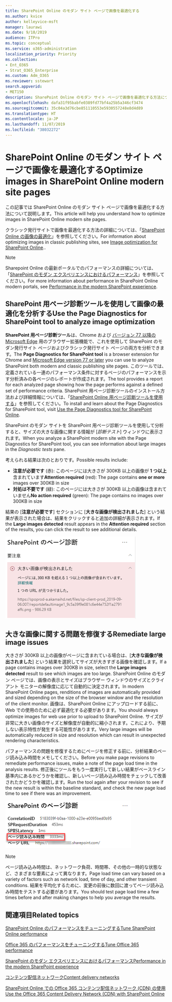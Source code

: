 ```yaml
---
title: SharePoint Online のモダン サイト ページで画像を最適化する
ms.author: kvice
author: kelleyvice-msft
manager: laurawi
ms.date: 9/18/2019
audience: ITPro
ms.topic: conceptual
ms.service: o365-administration
localization_priority: Priority
ms.collection:
- Ent_O365
- Strat_O365_Enterprise
ms.custom: Adm_O365
ms.reviewer: sstewart
search.appverid:
- MET150
description: SharePoint Online のモダン サイト ページで画像を最適化する方法について説明します。
ms.openlocfilehash: dafa31f95babfe0389fd77bf4a25b5a346cf3474
ms.sourcegitcommit: 35c04a3d76cbe851110553e5930557248e8d4d89
ms.translationtype: HT
ms.contentlocale: ja-JP
ms.lasthandoff: 11/07/2019
ms.locfileid: "38032272"
---
```

# <a name="optimize-images-in-sharepoint-online-modern-site-pages"></a><span data-ttu-id="00183-103">SharePoint Online のモダン サイト ページで画像を最適化する</span><span class="sxs-lookup"><span data-stu-id="00183-103">Optimize images in SharePoint Online modern site pages</span></span>

<span data-ttu-id="00183-104">この記事では SharePoint Online のモダン サイト ページで画像を最適化する方法について説明します。</span><span class="sxs-lookup"><span data-stu-id="00183-104">This article will help you understand how to optimize images in SharePoint Online modern site pages.</span></span>

<span data-ttu-id="00183-105">クラシック発行サイトで画像を最適化する方法の詳細については、「[SharePoint Online の画像の最適化](image-optimization-for-sharepoint-online.md)」を参照してください。</span><span class="sxs-lookup"><span data-stu-id="00183-105">For information about optimizing images in classic publishing sites, see [Image optimization for SharePoint Online](image-optimization-for-sharepoint-online.md)..</span></span>

>[!NOTE]
><span data-ttu-id="00183-106">Sharepoint Online の最新ポータルでのパフォーマンスの詳細については、「[SharePoint のモダン エクスペリエンスにおけるパフォーマンス](https://docs.microsoft.com/sharepoint/modern-experience-performance)」を参照してください。</span><span class="sxs-lookup"><span data-stu-id="00183-106">For more information about performance in SharePoint Online modern portals, see [Performance in the modern SharePoint experience](https://docs.microsoft.com/sharepoint/modern-experience-performance).</span></span>

## <a name="use-the-page-diagnostics-for-sharepoint-tool-to-analyze-image-optimization"></a><span data-ttu-id="00183-107">SharePoint 用ページ診断ツールを使用して画像の最適化を分析する</span><span class="sxs-lookup"><span data-stu-id="00183-107">Use the Page Diagnostics for SharePoint tool to analyze image optimization</span></span>

<span data-ttu-id="00183-108">**SharePoint 用ページ診断ツール**は、Chrome および [バージョン 77 以降の Microsoft Edge](https://www.microsoftedgeinsider.com/download?form=MI13E8&OCID=MI13E8) 用のブラウザー拡張機能で、これを使用して SharePoint のモダン発行サイト ページおよびクラシック発行サイト ページの両方を分析できます。</span><span class="sxs-lookup"><span data-stu-id="00183-108">The **Page Diagnostics for SharePoint tool** is a browser extension for Chrome and [Microsoft Edge version 77 or later](https://www.microsoftedgeinsider.com/download?form=MI13E8&OCID=MI13E8) you can use to analyze SharePoint both modern and classic publishing site pages.</span></span> <span data-ttu-id="00183-109">このツールでは、定義されている一連のパフォーマンス条件に対するページのパフォーマンスを示す分析済みの各ページのレポートが作成されます。</span><span class="sxs-lookup"><span data-stu-id="00183-109">The tool provides a report for each analyzed page showing how the page performs against a defined set of performance criteria.</span></span> <span data-ttu-id="00183-110">SharePoint 用ページ診断ツールのインストール方法および詳細情報については、「[SharePoint Online 用ページ診断ツールを使用する](page-diagnostics-for-spo.md)」を参照してください。</span><span class="sxs-lookup"><span data-stu-id="00183-110">To install and learn about the Page Diagnostics for SharePoint tool, visit [Use the Page Diagnostics tool for SharePoint Online](page-diagnostics-for-spo.md).</span></span>

<span data-ttu-id="00183-111">SharePoint のモダン サイトを SharePoint 用ページ診断ツールを使用して分析すると、サイズの大きな画像に関する情報が [_診断テスト_] ウィンドウに表示されます。</span><span class="sxs-lookup"><span data-stu-id="00183-111">When you analyze a SharePoint modern site with the Page Diagnostics for SharePoint tool, you can see information about large images in the _Diagnostic tests_ pane.</span></span>

<span data-ttu-id="00183-112">考えられる結果は次のとおりです。</span><span class="sxs-lookup"><span data-stu-id="00183-112">Possible results include:</span></span>

- <span data-ttu-id="00183-113">**注意が必要です** (赤): このページには大きさが 300KB 以上の画像が **1 つ以上**含まれています</span><span class="sxs-lookup"><span data-stu-id="00183-113">**Attention required** (red): The page contains **one or more** images over 300KB in size</span></span>
- <span data-ttu-id="00183-114">**対処は不要です** (緑): このページには大きさが 300KB 以上の画像は含まれていません</span><span class="sxs-lookup"><span data-stu-id="00183-114">**No action required** (green): The page contains no images over 300KB in size</span></span>

<span data-ttu-id="00183-115">結果の [**注意が必要です**] セクションに [**大きな画像が検出されました**] という結果が表示された場合は、結果をクリックすると追加の詳細が表示されます。</span><span class="sxs-lookup"><span data-stu-id="00183-115">If the **Large images detected** result appears in the **Attention required** section of the results, you can click the result to see additional details.</span></span>

![ページ診断ツールの結果](media/modern-portal-optimization/pagediag-large-images.png)

## <a name="remediate-large-image-issues"></a><span data-ttu-id="00183-117">大きな画像に関する問題を修復する</span><span class="sxs-lookup"><span data-stu-id="00183-117">Remediate large image issues</span></span>

<span data-ttu-id="00183-118">大きさが 300KB 以上の画像がページに含まれている場合は、[**大きな画像が検出されました**] という結果を選択してサイズが大きすぎる画像を確認します。</span><span class="sxs-lookup"><span data-stu-id="00183-118">If a page contains images over 300KB in size, select the **Large images detected** result to see which images are too large.</span></span> <span data-ttu-id="00183-119">SharePoint Online のモダン ページでは、画像の表示とサイズはブラウザー ウィンドウのサイズとクライアント モニターの解像度に応じて自動的に決定されます。</span><span class="sxs-lookup"><span data-stu-id="00183-119">In modern SharePoint Online pages, renditions of images are automatically provided and sized depending on the size of the browser window and the resolution of the client monitor.</span></span> <span data-ttu-id="00183-120">画像は、SharePoint Online にアップロードする前に、 Web での使用のために必ず最適化する必要があります。</span><span class="sxs-lookup"><span data-stu-id="00183-120">You should always optimize images for web use prior to upload to SharePoint Online.</span></span> <span data-ttu-id="00183-121">サイズが非常に大きい画像のサイズと解像度が自動的に縮小されます。これにより、予期しない表示特性が発生する可能性があります。</span><span class="sxs-lookup"><span data-stu-id="00183-121">Very large images will be automatically reduced in size and resolution which can result in unexpected rendering characteristics.</span></span>

<span data-ttu-id="00183-122">パフォーマンスの問題を修復するためにページを修正する前に、分析結果のページ読み込み時間をメモしてください。</span><span class="sxs-lookup"><span data-stu-id="00183-122">Before you make page revisions to remediate performance issues, make a note of the page load time in the analysis results.</span></span> <span data-ttu-id="00183-123">修正後にツールをもう一度実行して新しい結果がベースライン基準内にあるかどうかを確認し、新しいページ読み込み時間をチェックして改善されたかどうかを確認します。</span><span class="sxs-lookup"><span data-stu-id="00183-123">Run the tool again after your revision to see if the new result is within the baseline standard, and check the new page load time to see if there was an improvement.</span></span>

![ページ読み込み時間の結果](media/modern-portal-optimization/pagediag-page-load-time.png)

>[!NOTE]
><span data-ttu-id="00183-125">ページ読み込み時間は、ネットワーク負荷、時間帯、その他の一時的な状態など、さまざまな要素によって異なります。</span><span class="sxs-lookup"><span data-stu-id="00183-125">Page load time can vary based on a variety of factors such as network load, time of day, and other transient conditions.</span></span> <span data-ttu-id="00183-126">結果を平均化するために、変更の前後に数回に渡ってページ読み込み時間をテストする必要があります。</span><span class="sxs-lookup"><span data-stu-id="00183-126">You should test page load time a few times before and after making changes to help you average the results.</span></span>

## <a name="related-topics"></a><span data-ttu-id="00183-127">関連項目</span><span class="sxs-lookup"><span data-stu-id="00183-127">Related topics</span></span>

[<span data-ttu-id="00183-128">SharePoint Online のパフォーマンスをチューニングする</span><span class="sxs-lookup"><span data-stu-id="00183-128">Tune SharePoint Online performance</span></span>](tune-sharepoint-online-performance.md)

[<span data-ttu-id="00183-129">Office 365 のパフォーマンスをチューニングする</span><span class="sxs-lookup"><span data-stu-id="00183-129">Tune Office 365 performance</span></span>](tune-office-365-performance.md)

[<span data-ttu-id="00183-130">SharePoint のモダン エクスペリエンスにおけるパフォーマンス</span><span class="sxs-lookup"><span data-stu-id="00183-130">Performance in the modern SharePoint experience</span></span>](https://docs.microsoft.com/sharepoint/modern-experience-performance.md)

[<span data-ttu-id="00183-131">コンテンツ配信ネットワーク</span><span class="sxs-lookup"><span data-stu-id="00183-131">Content delivery networks</span></span>](content-delivery-networks.md)

[<span data-ttu-id="00183-132">SharePoint Online での Office 365 コンテンツ配信ネットワーク (CDN) の使用</span><span class="sxs-lookup"><span data-stu-id="00183-132">Use the Office 365 Content Delivery Network (CDN) with SharePoint Online</span></span>](use-office-365-cdn-with-spo.md)
